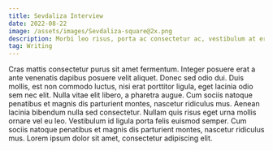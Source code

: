 ```yaml
---
title: Sevdaliza Interview
date: 2022-08-22
image: /assets/images/Sevdaliza-square@2x.png
description: Morbi leo risus, porta ac consectetur ac, vestibulum at eros. Maecenas faucibus mollis interdum. Duis mollis, est non commodo luctus, nisi erat porttitor ligula, eget lacinia odio sem nec elit. Nullam quis risus eget urna mollis ornare vel eu leo.
tag: Writing
---
```


Cras mattis consectetur purus sit amet fermentum. Integer posuere erat a ante venenatis dapibus posuere velit aliquet. Donec sed odio dui. Duis mollis, est non commodo luctus, nisi erat porttitor ligula, eget lacinia odio sem nec elit. Nulla vitae elit libero, a pharetra augue. Cum sociis natoque penatibus et magnis dis parturient montes, nascetur ridiculus mus. Aenean lacinia bibendum nulla sed consectetur. Nullam quis risus eget urna mollis ornare vel eu leo. Vestibulum id ligula porta felis euismod semper. Cum sociis natoque penatibus et magnis dis parturient montes, nascetur ridiculus mus. Lorem ipsum dolor sit amet, consectetur adipiscing elit.